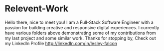 # Relevent-Work

Hello there, nice to meet you!
I am a Full-Stack Software Engineer with a passion for building creative and responsive digital experiences.
I currently have various folders above demonstrating some of my contributions from my last project and some similar work.
Thanks for stopping by, Check out my LinkedIn Profile http://linkedIn.com/in/lesley-falcon

